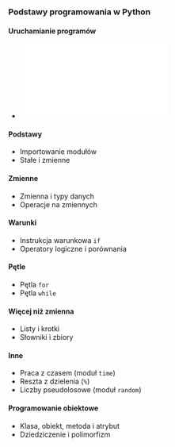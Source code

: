### Podstawy programowania w Python  

#### Uruchamianie programów  
- ![Uruchamianie skryptów w Pythonie](uruchomienie.md)

#### Podstawy  
- Importowanie modułów  
- Stałe i zmienne  

#### Zmienne  
- Zmienna i typy danych  
- Operacje na zmiennych  

#### Warunki  
- Instrukcja warunkowa `if`  
- Operatory logiczne i porównania  

#### Pętle  
- Pętla `for`  
- Pętla `while`  

#### Więcej niż zmienna  
- Listy i krotki  
- Słowniki i zbiory  

#### Inne  
- Praca z czasem (moduł `time`)  
- Reszta z dzielenia (`%`)  
- Liczby pseudolosowe (moduł `random`)  

#### Programowanie obiektowe  
- Klasa, obiekt, metoda i atrybut  
- Dziedziczenie i polimorfizm  
